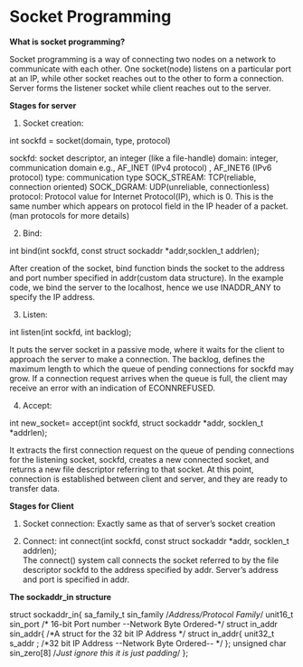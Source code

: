 
# Socket Programming


**What is socket programming?**

Socket programming is a way of connecting two nodes on a network to communicate with each other. One socket(node) listens on a particular port at an IP, while other socket reaches out to the other to form a connection. Server forms the listener socket while client reaches out to the server.

**Stages for server**

1) Socket creation: 

int sockfd = socket(domain, type, protocol)

sockfd: socket descriptor, an integer (like a file-handle)
domain: integer, communication domain e.g., AF_INET (IPv4 protocol) , AF_INET6 (IPv6 protocol)
type: communication type
SOCK_STREAM: TCP(reliable, connection oriented)
SOCK_DGRAM: UDP(unreliable, connectionless)
protocol: Protocol value for Internet Protocol(IP), which is 0. This is the same number which appears on protocol field in the IP header of a packet.(man protocols for more details)

2) Bind: 

int bind(int sockfd, const struct sockaddr *addr,socklen_t addrlen);  
                          
After creation of the socket, bind function binds the socket to the address and port number specified in addr(custom data structure). In the example code, we bind the server to the localhost, hence we use INADDR_ANY to specify the IP address.

3) Listen: 

int listen(int sockfd, int backlog);

It puts the server socket in a passive mode, where it waits for the client to approach the server to make a connection. The backlog, defines the maximum length to which the queue of pending connections for sockfd may grow. If a connection request arrives when the queue is full, the client may receive an error with an indication of ECONNREFUSED.

4) Accept:

int new_socket= accept(int sockfd, struct sockaddr *addr, socklen_t *addrlen);

It extracts the first connection request on the queue of pending connections for the listening socket, sockfd, creates a new connected socket, and returns a new file descriptor referring to that socket. At this point, connection is established between client and server, and they are ready to transfer data.

**Stages for Client**

1) Socket connection: 
   Exactly same as that of server’s socket creation  
  
2) Connect: 
   int connect(int sockfd, const struct sockaddr *addr, socklen_t addrlen);  
  The connect() system call connects the socket referred to by the file descriptor sockfd to the address specified by addr. Server’s       address and port is specified in addr.  
  
**The sockaddr_in structure**

struct sockaddr_in{
sa_family_t   sin_family   /*Address/Protocol Family*/ 
unit16_t   sin_port     /* 16-bit Port number   --Network Byte Ordered-*/
struct in_addr  sin_addr{ /*A struct for the 32 bit IP Address  */ 
struct in_addr{ 
unit32_t     s_addr  ; /*32 bit IP Address   --Network Byte Ordered-- */ 
};
unsigned char sin_zero[8] /*Just ignore this it is just padding*/
};


